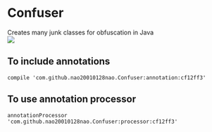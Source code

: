 # Confuser
Creates many junk classes for obfuscation in Java    
[![](https://jitpack.io/v/nao20010128nao/Confuser.svg)](https://jitpack.io/#nao20010128nao/Confuser)    

## To include annotations

```
compile 'com.github.nao20010128nao.Confuser:annotation:cf12ff3'
```

## To use annotation processor

```
annotationProcessor 'com.github.nao20010128nao.Confuser:processor:cf12ff3'
```
